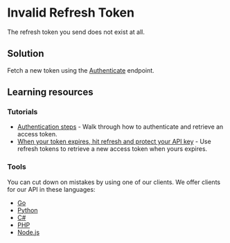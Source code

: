 Invalid Refresh Token
=====================

The refresh token you send does not exist at all.

## Solution

Fetch a new token using the [Authenticate](/reference/api/Advanced-authentication#get-bearer-token) endpoint.

## Learning resources

### Tutorials

- [Authentication steps](https://api.video/blog/tutorials/authentication-tutorial) \- Walk through how to authenticate and retrieve an access token.
- [When your token expires, hit refresh and protect your API key](https://api.video/blog/tutorials/when-your-token-expires-hit-refresh-and-protect-your-api-key) \- Use refresh tokens to retrieve a new access token when yours expires.

### Tools

You can cut down on mistakes by using one of our clients. We offer clients for our API in these languages:

- [Go](https://github.com/apivideo/api.video-go-client)
- [Python](https://github.com/apivideo/api.video-python-client)
- [C#](https://github.com/apivideo/api.video-csharp-client)
- [PHP](https://github.com/apivideo/api.video-php-client)
- [Node.js](https://github.com/apivideo/api.video-nodejs-client)
